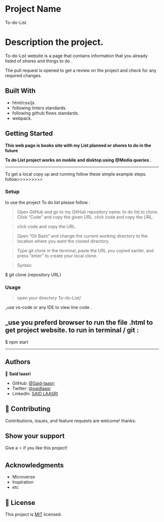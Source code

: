 # Project Name
To-do-List

# Description the project.

To-do-List website is a page that contains information that you already  listed of shores and things to do .


The pull request is opened to get a review on the project and check for any required changes.

## Built With

- html/css/js.
- following linters standards.
- following github flows standards.
- webpack.


## Getting Started

**This web page is books site with my List planned or shores to do in the future**

**To do List project  works on mobile and disktop using @Media queries .**
****************************************************
To get a local copy up and running follow these simple example steps.
follow>>>>>>>>>


### Setup

to use the project To do list please follow :
 >Open GitHub and go to my GitHub repository name: to do list.to clone.
 >Click “Code” and copy the given URL.
 >click code and copy the URL.

 >click code and copy the URL.

 >Open “Git Bash” and change the current working directory to the location where you want the cloned directory.

 >Type git clone in the terminal, paste the URL you copied earlier, and press “enter” to create your local clone.

 >Syntax:

  $ git clone {repository URL}

### Usage

>open your directory To-do-List/

_use vs-code or any IDE  to view line code .

_use you preferd browser to run the file .html to get project website.
to run in terminal / git  :
-----------------
 $ npm start
 _____________
## Authors

👤 **Said laasri**

- GitHub: [@Said-laasri](https://github.com/Said-laasri)
- Twitter: [@saidlaasr](https://twitter.com/saidlaasr)
- LinkedIn: [SAID LAASRI](https://www.linkedin.com/in/said-laasri-8a4367172/)


## 🤝 Contributing

Contributions, issues, and feature requests are welcome!
thanks:


## Show your support

Give a ⭐️ if you like this project!

## Acknowledgments

- Microverse
- Inspiration
- etc

## 📝 License

This project is [MIT](./MIT.md) licensed.